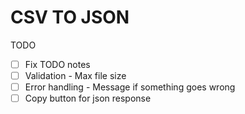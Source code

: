 # CSV TO JSON

TODO

- [ ] Fix TODO notes
- [ ] Validation - Max file size
- [ ] Error handling - Message if something goes wrong
- [ ] Copy button for json response
